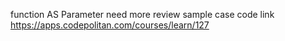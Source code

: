 function AS Parameter
need more
    review
    sample case code
link
https://apps.codepolitan.com/courses/learn/127